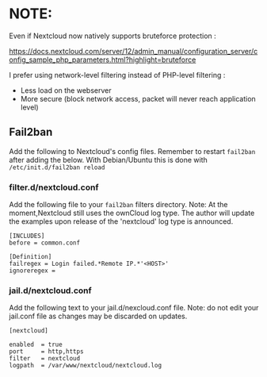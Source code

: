 # NOTE:

Even if Nextcloud now natively supports bruteforce protection :

https://docs.nextcloud.com/server/12/admin_manual/configuration_server/config_sample_php_parameters.html?highlight=bruteforce

I prefer using network-level filtering instead of PHP-level filtering :
 * Less load on the webserver
 * More secure (block network access, packet will never reach application level)

## Fail2ban

Add the following to Nextcloud's config files. Remember to restart `fail2ban`
after adding the below. With Debian/Ubuntu this is done with
`/etc/init.d/fail2ban reload`

### filter.d/nextcloud.conf

Add the following file to your `fail2ban` filters directory. Note: At the
moment,Nextcloud still uses the ownCloud log type. The author will update the
examples upon release of the 'nextcloud' log type is announced.

```
[INCLUDES]
before = common.conf

[Definition]
failregex = Login failed.*Remote IP.*'<HOST>'
ignoreregex =
```

### jail.d/nextcloud.conf

Add the following text to your jail.d/nexcloud.conf file. Note: do not edit your jail.conf
file as changes may be discarded on updates.

```
[nextcloud]

enabled  = true
port     = http,https
filter   = nextcloud
logpath  = /var/www/nextcloud/nextcloud.log
```
